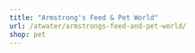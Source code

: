 ```yaml
---
title: "Armstrong's Feed & Pet World"
url: /atwater/armstrongs-feed-and-pet-world/
shop: pet
---
```

